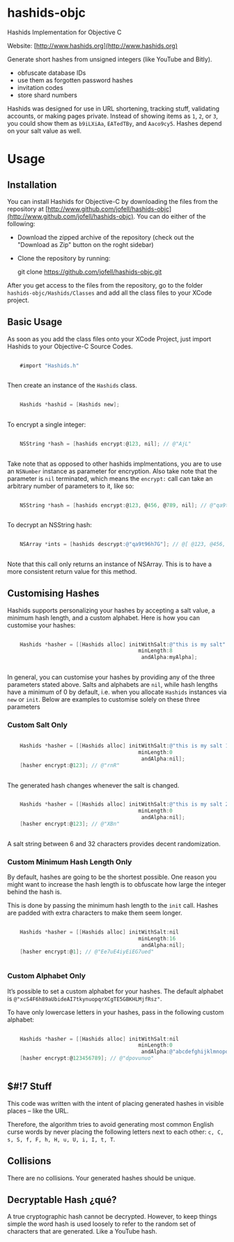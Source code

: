 hashids-objc
============

Hashids Implementation for Objective C

Website: [http://www.hashids.org](http://www.hashids.org)

Generate short hashes from unsigned integers (like YouTube and Bitly).

* obfuscate database IDs
* use them as forgotten password hashes
* invitation codes
* store shard numbers

Hashids was designed for use in URL shortening, tracking stuff, validating accounts, or making pages private. Instead of showing items as `1`, `2`, or `3`, you could show them as `b9iLXiAa`, `EATedTBy`, and `Aaco9cy5`. Hashes depend on your salt value as well.


Usage
=====

Installation
------------

You can install Hashids for Objective-C by downloading the files from the repository at [http://www.github.com/jofell/hashids-objc](http://www.github.com/jofell/hashids-objc). You can do either of the following:

* Download the zipped archive of the repository (check out the "Download as Zip" button on the roght sidebar)
* Clone the repository by running:

    git clone https://github.com/jofell/hashids-objc.git

After you get access to the files from the repository, go to the folder `hashids-objc/Hashids/Classes` and add all the class files to your XCode project.

Basic Usage
-----------

As soon as you add the class files onto your XCode Project, just import Hashids to your Objective-C Source Codes.

```objectivec
    
    #import "Hashids.h"
    
```

Then create an instance of the `Hashids` class.

```objectivec
    
    Hashids *hashid = [Hashids new];
    
```

To encrypt a single integer:

```objectivec
    
    NSString *hash = [hashids encrypt:@123, nil]; // @"AjL"
    
```

Take note that as opposed to other hashids implmentations, you are to use an `NSNumber` instance as parameter for encryption. Also take note that the parameter is `nil` terminated, which means the `encrypt:` call can take an arbitrary number of parameters to it, like so:

```objectivec
    
    NSString *hash = [hashids encrypt:@123, @456, @789, nil]; // @"qa9t96h7G"
    
```

To decrypt an NSString hash:

```objectivec
    
    NSArray *ints = [hashids descrypt:@"qa9t96h7G"]; // @[ @123, @456, @789 ]
    
```

Note that this call only returns an instance of NSArray. This is to have a more consistent return value for this method.


Customising Hashes
------------------

Hashids supports personalizing your hashes by accepting a salt value, a minimum hash length, and a custom alphabet. Here is how you can customise your hashes:

```objectivec
    
    Hashids *hasher = [[Hashids alloc] initWithSalt:@"this is my salt"
                                          minLength:8
                                           andAlpha:myAlpha];
                                           
```                                     

In general, you can customise your hashes by providing any of the three parameters stated above. Salts and alphabets are `nil`, while hash lengths have a minimum of 0 by default, i.e. when you allocate `Hashids` instances via `new` or `init`. Below are examples to customise solely on these three parameters

### Custom Salt Only ###

```objectivec
    
    Hashids *hasher = [[Hashids alloc] initWithSalt:@"this is my salt 1"
                                          minLength:0
                                           andAlpha:nil];
    [hasher encrypt:@123]; // @"rnR"
                                         
```

The generated hash changes whenever the salt is changed.

```objectivec
    
    Hashids *hasher = [[Hashids alloc] initWithSalt:@"this is my salt 2"
                                          minLength:0
                                           andAlpha:nil];
    [hasher encrypt:@123]; // @"XBn"
                                     
```

A salt string between 6 and 32 characters provides decent randomization.

### Custom Minimum Hash Length Only ###

By default, hashes are going to be the shortest possible. One reason you might want to increase the hash length is to obfuscate how large the integer behind the hash is.

This is done by passing the minimum hash length to the `init` call. Hashes are padded with extra characters to make them seem longer.

```objectivec
    
    Hashids *hasher = [[Hashids alloc] initWithSalt:nil
                                          minLength:16
                                           andAlpha:nil];
    [hasher encrypt:@1]; // @"Ee7uE4iyEiEG7ued"
                                            
```

### Custom Alphabet Only ###

It’s possible to set a custom alphabet for your hashes. The default alphabet is `@"xcS4F6h89aUbideAI7tkynuopqrXCgTE5GBKHLMjfRsz"`.

To have only lowercase letters in your hashes, pass in the following custom alphabet:

```objectivec
    
    Hashids *hasher = [[Hashids alloc] initWithSalt:nil
                                          minLength:0
                                           andAlpha:@"abcdefghijklmnopqrstuvwxyz"];
    [hasher encrypt:@123456789]; // @"dpovunuo" 
     
```

$#!7 Stuff
----------

This code was written with the intent of placing generated hashes in visible places – like the URL.

Therefore, the algorithm tries to avoid generating most common English curse words by never placing the following letters next to each other: `c, C, s, S, f, F, h, H, u, U, i, I, t, T`.


Collisions
----------

There are no collisions. Your generated hashes should be unique.

Decryptable Hash ¿qué?
----------------------

A true cryptographic hash cannot be decrypted. However, to keep things simple the word hash is used loosely to refer to the random set of characters that are generated. Like a YouTube hash.